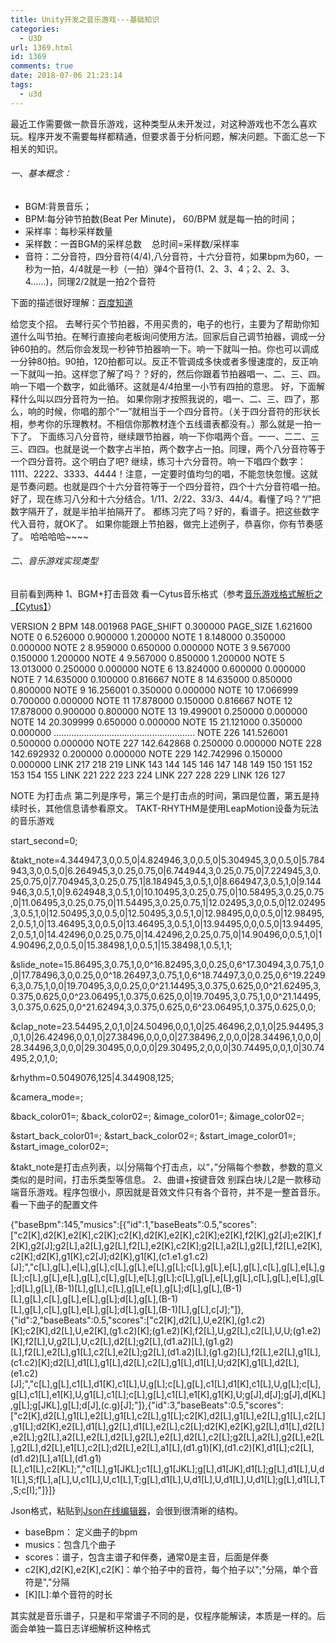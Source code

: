 ```yaml
---
title: Unity开发之音乐游戏---基础知识
categories:
  - U3D
url: 1369.html
id: 1369
comments: true
date: 2018-07-06 21:23:14
tags:
  - u3d
---
```


最近工作需要做一款音乐游戏，这种类型从未开发过，对这种游戏也不怎么喜欢玩。程序开发不需要每样都精通，但要求善于分析问题，解决问题。下面汇总一下相关的知识。

###### 一、基本概念：

*   BGM:背景音乐；
*   BPM:每分钟节拍数(Beat Per Minute)， 60/BPM 就是每一拍的时间；
*   采样率：每秒采样数量
*   采样数：一首BGM的采样总数    总时间=采样数/采样率
*   音符：二分音符，四分音符(4/4),八分音符，十六分音符，如果bpm为60，一秒为一拍，4/4就是一秒（一拍）弹4个音符(1、2、3、4；2、2、3、4……)，同理2/2就是一拍2个音符

下面的描述很好理解：[百度知道](https://zhidao.baidu.com/question/164503478.html)

给您支个招。
去琴行买个节拍器，不用买贵的，电子的也行，主要为了帮助你知道什么叫节拍。在琴行直接向老板询问使用方法。回家后自己调节拍器，调成一分钟60拍的。然后你会发现一秒钟节拍器响一下。响一下就叫一拍。你也可以调成一分钟80拍。90拍，120拍都可以。反正不管调成多快或者多慢速度的，反正响一下就叫一拍。这样您了解了吗？？好的，然后你跟着节拍器唱一、二、三、四。响一下唱一个数字，如此循环。这就是4/4拍里一小节有四拍的意思。
好，下面解释什么叫以四分音符为一拍。
如果你刚才按照我说的，唱一、二、三、四了，那么，响的时候，你唱的那个“一”就相当于一个四分音符。（关于四分音符的形状长相，参考你的乐理教材。不相信你那教材连个五线谱表都没有。）那么就是一拍一下了。
下面练习八分音符，继续跟节拍器，响一下你唱两个音。一一、二二、三三、四四。也就是说一个数字占半拍，两个数字占一拍。同理，两个八分音符等于一个四分音符。这个明白了吧?
继续，练习十六分音符。响一下唱四个数字：1111、2222、3333、4444！注意，一定要时值均匀的唱，不能忽快忽慢。这就是节奏问题。也就是四个十六分音符等于一个四分音符，四个十六分音符唱一拍。
好了，现在练习八分和十六分结合。1/11、2/22、33/3、44/4。看懂了吗？“/”把数字隔开了，就是半拍半拍隔开了。
都练习完了吗？好的，看谱子。把这些数字代入音符，就OK了。
如果你能跟上节拍器，做完上述例子，恭喜你，你有节奏感了。
哈哈哈哈~~~~

###### 二、音乐游戏实现类型

目前看到两种 1、BGM+打击音效 看一Cytus音乐格式（参考[音乐游戏格式解析之【Cytus】](https://blog.csdn.net/teajs/article/details/53862747)）

VERSION 2
BPM 148.001968
PAGE_SHIFT 0.300000
PAGE_SIZE 1.621600
NOTE	0	6.526000	0.900000	1.200000
NOTE	1	8.148000	0.350000	0.000000
NOTE	2	8.959000	0.650000	0.000000
NOTE	3	9.567000	0.150000	1.200000
NOTE	4	9.567000	0.850000	1.200000
NOTE	5	13.013000	0.250000	0.000000
NOTE	6	13.824000	0.600000	0.000000
NOTE	7	14.635000	0.100000	0.816667
NOTE	8	14.635000	0.850000	0.800000
NOTE	9	16.256001	0.350000	0.000000
NOTE	10	17.066999	0.700000	0.000000
NOTE	11	17.878000	0.150000	0.816667
NOTE	12	17.878000	0.900000	0.800000
NOTE	13	19.499001	0.250000	0.000000
NOTE	14	20.309999	0.650000	0.000000
NOTE	15	21.121000	0.350000	0.000000
........................................................
NOTE	226	141.526001	0.500000	0.000000
NOTE	227	142.642868	0.250000	0.000000
NOTE	228	142.692932	0.200000	0.000000
NOTE	229	142.742996	0.150000	0.000000
LINK 217 218 219 
LINK 143 144 145 146 147 148 149 150 151 152 153 154 155 
LINK 221 222 223 224 
LINK 227 228 229 
LINK 126 127 

NOTE 为打击点 第二列是序号，第三个是打击点的时间，第四是位置，第五是持续时长，其他信息请参看原文。 TAKT-RHYTHM是使用LeapMotion设备为玩法的音乐游戏

start_second=0;

&takt_note=4.344947,3,0,0.5,0|4.824946,3,0,0.5,0|5.304945,3,0,0.5,0|5.784943,3,0,0.5,0|6.264945,3,0.25,0.75,0|6.744944,3,0.25,0.75,0|7.224945,3,0.25,0.75,0|7.704945,3,0.25,0.75,1|8.184945,3,0.5,1,0|8.664947,3,0.5,1,0|9.144946,3,0.5,1,0|9.624948,3,0.5,1,0|10.10495,3,0.25,0.75,0|10.58495,3,0.25,0.75,0|11.06495,3,0.25,0.75,0|11.54495,3,0.25,0.75,1|12.02495,3,0,0.5,0|12.02495,3,0.5,1,0|12.50495,3,0,0.5,0|12.50495,3,0.5,1,0|12.98495,0,0,0.5,0|12.98495,2,0.5,1,0|13.46495,3,0,0.5,0|13.46495,3,0.5,1,0|13.94495,0,0,0.5,0|13.94495,2,0.5,1,0|14.42496,0,0.25,0.75,0|14.42496,2,0.25,0.75,0|14.90496,0,0.5,1,0|14.90496,2,0,0.5,0|15.38498,1,0,0.5,1|15.38498,1,0.5,1,1;

&slide_note=15.86495,3,0.75,1,0,0^16.82495,3,0,0.25,0,6^17.30494,3,0.75,1,0,0|17.78496,3,0,0.25,0,0^18.26497,3,0.75,1,0,6^18.74497,3,0,0.25,0,6^19.22496,3,0.75,1,0,0|19.70495,3,0,0.25,0,0^21.14495,3,0.375,0.625,0,0^21.62495,3,0.375,0.625,0,0^23.06495,1,0.375,0.625,0,0|19.70495,3,0.75,1,0,0^21.14495,3,0.375,0.625,0,0^21.62494,3,0.375,0.625,0,6^23.06495,1,0.375,0.625,0,0;

&clap_note=23.54495,2,0,1,0|24.50496,0,0,1,0|25.46496,2,0,1,0|25.94495,3,0,1,0|26.42496,0,0,1,0|27.38496,0,0,0,0|27.38496,2,0,0,0|28.34496,1,0,0,0|28.34496,3,0,0,0|29.30495,0,0,0,0|29.30495,2,0,0,0|30.74495,0,0,1,0|30.74495,2,0,1,0;

&rhythm=0.5049076,125|4.344908,125;

&camera_mode=;

&back_color01=;
&back_color02=;
&image_color01=;
&image_color02=;

&start\_back\_color01=;
&start\_back\_color02=;
&start\_image\_color01=;
&start\_image\_color02=;

&takt_note是打击点列表，以|分隔每个打击点，以“，”分隔每个参数，参数的意义类似的是时间，打击乐类型等信息。 2、曲谱+按键音效 别踩白块儿2是一款移动端音乐游戏。程序包很小，原因就是音效文件只有各个音符，并不是一整首音乐。看一下曲子的配置文件

{"baseBpm":145,"musics":\[{"id":1,"baseBeats":0.5,"scores":\["c2\[K\],d2\[K\],e2\[K\],c2\[K\];c2\[K\],d2\[K\],e2\[K\],c2\[K\];e2\[K\],f2\[K\],g2\[J\];e2\[K\],f2\[K\],g2\[J\];g2\[L\],a2\[L\],g2\[L\],f2\[L\],e2\[K\],c2\[K\];g2\[L\],a2\[L\],g2\[L\],f2\[L\],e2\[K\],c2\[K\];d2\[K\],g1\[K\],c2\[J\];d2\[K\],g1\[K\],(c1.e1.g1.c2)\[J\];","c\[L\],g\[L\],e\[L\],g\[L\],c\[L\],g\[L\],e\[L\],g\[L\];c\[L\],g\[L\],e\[L\],g\[L\],c\[L\],g\[L\],e\[L\],g\[L\];c\[L\],g\[L\],e\[L\],g\[L\],c\[L\],g\[L\],e\[L\],g\[L\];c\[L\],g\[L\],e\[L\],g\[L\],c\[L\],g\[L\],e\[L\],g\[L\];d\[L\],g\[L\],(B-1)\[L\],g\[L\],c\[L\],g\[L\],e\[L\],g\[L\];d\[L\],g\[L\],(B-1)\[L\],g\[L\],c\[L\],g\[L\],e\[L\],g\[L\];d\[L\],g\[L\],(B-1)\[L\],g\[L\],c\[L\],g\[L\],e\[L\],g\[L\];d\[L\],g\[L\],(B-1)\[L\],g\[L\],c\[J\];"\]},{"id":2,"baseBeats":0.5,"scores":\["c2\[K\],d2\[L\],U,e2\[K\],(g1.c2)\[K\];c2\[K\],d2\[L\],U,e2\[K\],(g1.c2)\[K\];(g1.e2)\[K\],f2\[L\],U,g2\[L\],c2\[L\],U,U;(g1.e2)\[K\],f2\[L\],U,g2\[L\],U,c2\[L\],d2\[L\];g2\[L\],(d1.a2)\[L\],(g1.g2)\[L\],f2\[L\],e2\[L\],g1\[L\],c2\[L\],e2\[L\];g2\[L\],(d1.a2)\[L\],(g1.g2)\[L\],f2\[L\],e2\[L\],g1\[L\],(c1.c2)\[K\];d2\[L\],d1\[L\],g1\[L\],d2\[L\],c2\[L\],g1\[L\],d1\[L\],U;d2\[K\],g1\[L\],d2\[L\],(e1.c2)\[J\];","c\[L\],g\[L\],c1\[L\],d1\[K\],c1\[L\],U,g\[L\];c\[L\],g\[L\],c1\[L\],d1\[K\],c1\[L\],U,g\[L\];c\[L\],g\[L\],c1\[L\],e1\[K\],U,g1\[L\],c1\[L\];c\[L\],g\[L\],c1\[L\],e1\[K\],g1\[K\],U;g\[J\],d\[J\];g\[J\],d\[KL\],g\[L\];g\[JKL\],g\[L\];d\[J\],(c.g)\[J\];"\]},{"id":3,"baseBeats":0.5,"scores":\["c2\[K\],d2\[L\],g1\[L\],e2\[L\],g1\[L\],c2\[L\],g1\[L\];c2\[K\],d2\[L\],g1\[L\],e2\[L\],g1\[L\],c2\[L\],g1\[L\];d2\[K\],e2\[L\],d1\[L\],g2\[L\],d1\[L\],e2\[L\],c2\[L\];d2\[K\],e2\[K\],g2\[L\],d1\[L\],d2\[L\],e2\[L\];g2\[L\],a2\[L\],e2\[L\],d2\[L\],g2\[L\],e2\[L\],d2\[L\],c2\[L\];g2\[L\],a2\[L\],g2\[L\],e2\[L\],g2\[L\],d2\[L\],e1\[L\],c2\[L\];d2\[L\],e2\[L\],a1\[L\],(d1.g1)\[K\],(d1.c2)\[K\],d1\[L\];c2\[L\],(d1.d2)\[L\],a1\[L\],(d1.g1)\[L\],c1\[L\],c2\[KL\];","c1\[L\],g1\[JKL\];c1\[L\],g1\[JKL\];g\[L\],d1\[JK\],d1\[L\];g\[L\],d1\[L\],U,d1\[L\],S;f\[L\],a\[L\],U,c1\[L\],U,c1\[L\],T;g\[L\],d1\[L\],U,d1\[L\],U,d1\[L\],U,d1\[L\];g\[L\],d1\[L\],T,S;c\[I\];"\]}\]}

Json格式，粘贴到[Json在线编辑器](http://www.qqe2.com/)，会很到很清晰的结构。

*   baseBpm： 定义曲子的bpm
*   musics：包含几个曲子
*   scores：谱子，包含主谱子和伴奏，通常0是主音，后面是伴奏
*   c2\[K\],d2\[K\],e2\[K\],c2\[K\]：单个拍子中的音符，每个拍子以";"分隔，单个音符是","分隔
*   \[K\]\[L\]:单个音符的时长

其实就是音乐谱子，只是和平常谱子不同的是，仅程序能解读，本质是一样的。后面会单独一篇日志详细解析这种格式